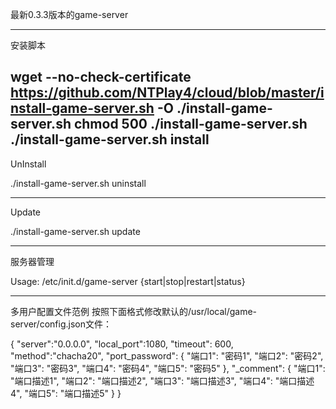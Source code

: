 最新0.3.3版本的game-server

-----------
安装脚本

wget --no-check-certificate https://github.com/NTPlay4/cloud/blob/master/install-game-server.sh -O ./install-game-server.sh
chmod 500 ./install-game-server.sh
./install-game-server.sh install
-----------
UnInstall

./install-game-server.sh uninstall

-----------
Update

./install-game-server.sh update

-----------
服务器管理

Usage: /etc/init.d/game-server {start|stop|restart|status}

-----------
多用户配置文件范例
按照下面格式修改默认的/usr/local/game-server/config.json文件：


{
    "server":"0.0.0.0",
    "local_port":1080,
    "timeout": 600,
    "method":"chacha20",
    "port_password":
    {
        "端口1": "密码1",
        "端口2": "密码2",
        "端口3": "密码3",
        "端口4": "密码4",
        "端口5": "密码5"
    },
    "_comment":
    {
        "端口1": "端口描述1",
        "端口2": "端口描述2",
        "端口3": "端口描述3",
        "端口4": "端口描述4",
        "端口5": "端口描述5"
    }
}
